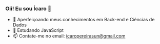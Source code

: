 ### Oii! Eu sou Ícaro 👋


- 🔭 Aperfeiçoando meus conhecimentos em Back-end e Ciências de Dados
- 🌱 Estudando JavaScript
- 📫 Contate-me no email: icaropereirasun@gmail.com

<!--
**icarosun/icarosun** is a ✨ _special_ ✨ repository because its `README.md` (this file) appears on your GitHub profile.

Here are some ideas to get you started:

- 🔭 I’m currently working on ...

- 👯 I’m looking to collaborate on ...
- 🤔 I’m looking for help with ...
- 💬 Ask me about ...

- 😄 Pronouns: ...

-->
